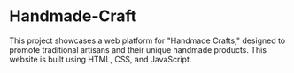# Handmade-Craft
This project showcases a web platform for "Handmade Crafts," designed to promote traditional artisans and their unique handmade products.  This website is built using HTML, CSS, and JavaScript.
